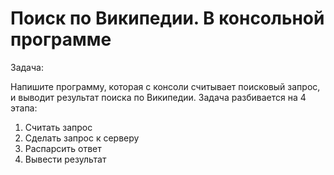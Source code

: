 # Поиск по Википедии. В консольной программе

Задача:

Напишите программу, которая с консоли считывает поисковый запрос, и выводит результат поиска по Википедии. Задача разбивается на 4 этапа:
1. Считать запрос
2. Сделать запрос к серверу
3. Распарсить ответ
4. Вывести результат
